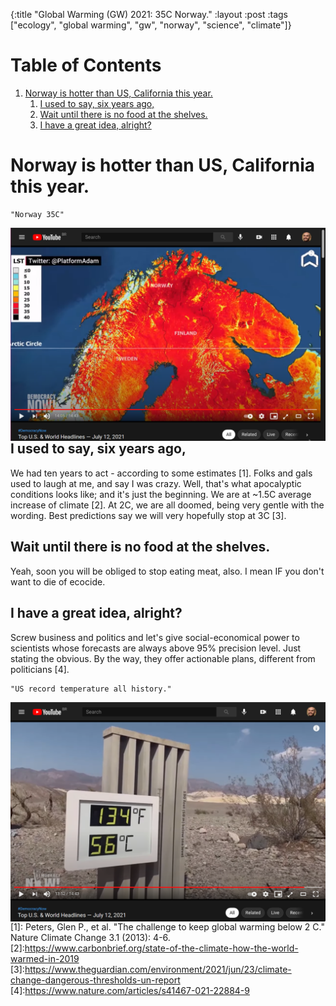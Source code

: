 {:title "Global Warming (GW) 2021: 35C Norway."
 :layout :post
 :tags  ["ecology", "global warming", "gw", "norway", "science", "climate"]}

# Table of Contents

1.  [Norway is hotter than US, California this year.](#org554648f)
    1.  [I used to say, six years ago,](#org95768d7)
    2.  [Wait until there is no food at the shelves.](#orgb38b06b)
    3.  [I have a great idea, alright?](#org89ef9f6)


<a id="org554648f"></a>

# Norway is hotter than US, California this year.

<!-- [![img](./../../img/2021-07-img/norway-heat-2021.png "Norway 35C")](norway-heat-2021.png) -->

	"Norway 35C"
<img src="./../../img/2021-07-img/norway-heat-2021.png" alt="" align="left" title="Norway 35C" class="img" />


<a id="org95768d7"></a>

## I used to say, six years ago,

We had ten years to act - according to some estimates [1]. Folks and gals used to laugh at me, and say I was crazy. Well, that's what apocalyptic conditions looks like; and it's just the beginning. We are at ~1.5C average increase of climate [2]. At 2C, we are all doomed, being very gentle with the wording. Best predictions say we will very hopefully stop at 3C [3]. 


<a id="orgb38b06b"></a>

## Wait until there is no food at the shelves.

Yeah, soon you will be obliged to stop eating meat, also. I mean IF you don't want to die of ecocide.


<a id="org89ef9f6"></a>

## I have a great idea, alright?

Screw business and politics and let's give social-economical power to scientists whose forecasts are always above 95% precision level. Just stating the obvious. By the way, they offer actionable plans, different from politicians [4].

<!-- [![img](./../../img/2021-07-img/us-2021.png "US record temperature all history.")](us-2021.png) -->
	
	"US record temperature all history."
<img src="./../../img/2021-07-img/us-2021.png" alt="" align="left" title="US record temperature all history." class="img" />

[1]: Peters, Glen P., et al. "The challenge to keep global warming below 2 C." Nature Climate Change 3.1 (2013): 4-6.
[2]:<https://www.carbonbrief.org/state-of-the-climate-how-the-world-warmed-in-2019>
[3]:<https://www.theguardian.com/environment/2021/jun/23/climate-change-dangerous-thresholds-un-report>
[4]:<https://www.nature.com/articles/s41467-021-22884-9>

